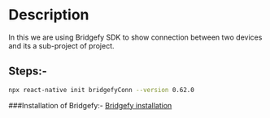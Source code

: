 # Description
In this we are using Bridgefy SDK to show connection between two devices and its  a sub-project of  project.

## Steps:-
```bash
npx react-native init bridgefyConn --version 0.62.0
```
###Installation of Bridgefy:-
[Bridgefy installation](https://www.npmjs.com/package/react-native-bridgefy-sdk)